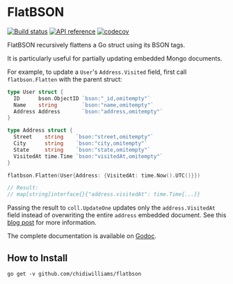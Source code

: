 # FlatBSON

[![Build status](https://github.com/chidiwilliams/flatbson/workflows/Build/badge.svg)](https://github.com/chidiwilliams/flatbson/actions?query=workflow%3ABuild) [![API reference](https://img.shields.io/badge/godoc-reference-5272B4)](https://pkg.go.dev/github.com/chidiwilliams/flatbson?tab=doc) [![codecov](https://codecov.io/gh/chidiwilliams/flatbson/branch/master/graph/badge.svg)](https://codecov.io/gh/chidiwilliams/flatbson)

FlatBSON recursively flattens a Go struct using its BSON tags.

It is particularly useful for partially updating embedded Mongo documents.

For example, to update a `User`'s `Address.Visited` field, first call `flatbson.Flatten` with the parent struct:

```go
type User struct {
  ID      bson.ObjectID `bson:"_id,omitempty"`
  Name    string        `bson:"name,omitempty"`
  Address Address       `bson:"address,omitempty"`
}

type Address struct {
  Street    string    `bson:"street,omitempty"`
  City      string    `bson:"city,omitempty"`
  State     string    `bson:"state,omitempty"`
  VisitedAt time.Time `bson:"visitedAt,omitempty"`
}

flatbson.Flatten(User{Address: {VisitedAt: time.Now().UTC()}})

// Result:
// map[string]interface{}{"address.visitedAt": time.Time{...}}
```

Passing the result to `coll.UpdateOne` updates only the `address.VisitedAt` field instead of overwriting the entire `address` embedded document. See this [blog post](https://dev.to/chidiwilliams/partially-updating-an-embedded-mongo-document-in-go-knn) for more information.

The complete documentation is available on [Godoc](https://pkg.go.dev/github.com/chidiwilliams/flatbson).

## How to Install

```shell script
go get -v github.com/chidiwilliams/flatbson
```
